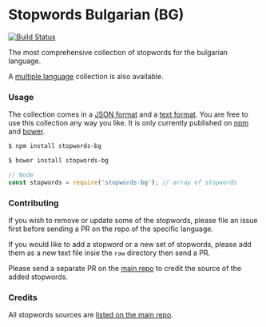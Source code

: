 Stopwords Bulgarian (BG)
=======

[![Build Status](https://travis-ci.org/stopwords-iso/stopwords-bg.svg?branch=master)](https://travis-ci.org/stopwords-iso/stopwords-bg)

The most comprehensive collection of stopwords for the bulgarian language.

A [multiple language](https://github.com/stopwords-iso/stopwords-iso) collection is also available.

### Usage

The collection comes in a
[JSON format](https://raw.githubusercontent.com/stopwords-iso/stopwords-bg/master/stopwords-bg.json) and a
[text format](https://raw.githubusercontent.com/stopwords-iso/stopwords-bg/master/stopwords-bg.txt).
You are free to use this collection any way you like.
It is only currently published on [npm](https://www.npmjs.com/stopwords-bg) and [bower](https://bower.io).

```sh
$ npm install stopwords-bg
```

```sh
$ bower install stopwords-bg
```

```js
// Node
const stopwords = require('stopwords-bg'); // array of stopwords
```

### Contributing

If you wish to remove or update some of the stopwords, please file an issue first before sending a PR on the repo of the specific language.

If you would like to add a stopword or a new set of stopwords, please add them as a new text file insie the `raw` directory then send a PR.

Please send a separate PR on the [main repo](https://github.com/stopwords-iso/stopwords-iso) to credit the source of the added stopwords.

### Credits

All stopwords sources are [listed on the main repo](https://github.com/stopwords-iso/stopwords-iso/blob/master/CREDITS.md).
